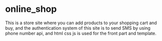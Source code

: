 # online_shop
This is a store site where you can add products to your shopping cart and buy, and the authentication system of this site is to send SMS by using phone number api, and html css js is used for the front part and template.
